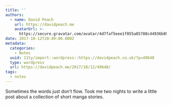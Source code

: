 ```yaml
---
title: ''
authors:
  - name: David Peach
    url: https://davidpeach.me
    avatarUrl: >-
      https://secure.gravatar.com/avatar/4d7faf5eee1f055a85788c44936b8995eaab6dfb004e7854ec747ccb272e91ee?s=96&d=mm&r=g
date: 2017-10-12T20:49:00.000Z
metadata:
  categories:
    - Notes
  uuid: 11ty/import::wordpress::https://davidpeach.co.uk/?p=49648
  type: wordpress
  url: https://davidpeach.me/2017/10/12/49648/
tags:
  - notes
---
```

Sometimes the words just don’t flow. Took me two nights to write a little post about a collection of short manga stories.